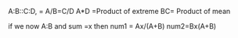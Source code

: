 A:B::C:D, = A/B=C/D
A*D =Product of extreme
BC= Product of mean

if we now A:B and sum =x
then 
num1 = Ax/(A+B)
num2=Bx(A+B)

